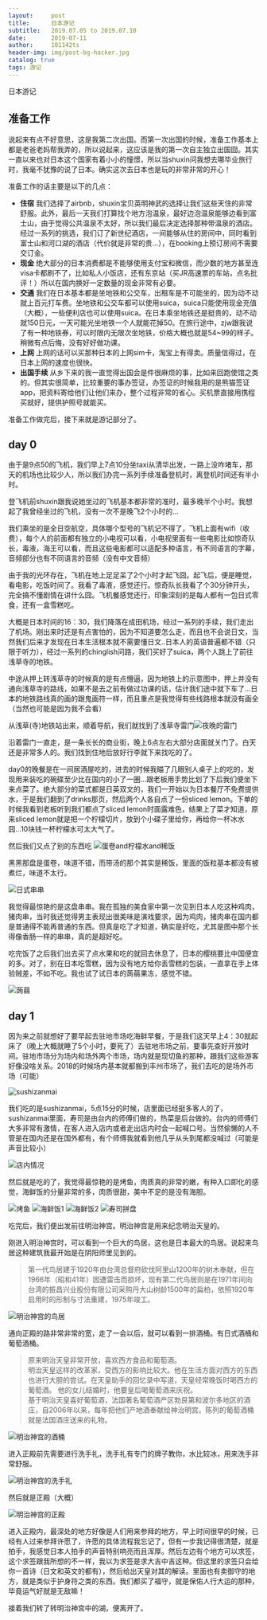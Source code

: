 ```yaml
---
layout:     post
title:      日本游记
subtitle:   2019.07.05 to 2019.07.10
date:       2019-07-11
author:     101142ts
header-img: img/post-bg-hacker.jpg
catalog: true
tags: 游记
---
```

日本游记

## 准备工作
说起来有点不好意思，这是我第二次出国。而第一次出国的时候，准备工作基本上都是老爸老妈帮我弄的，所以说起来，这应该是我的第一次自主独立出国囧。其实一直以来也对日本这个国家有着小小的憧憬，所以当shuxin问我想去哪毕业旅行时，我毫不犹豫的说了日本。确实这次去日本也是玩的非常非常的开心！

准备工作的话主要是以下的几点：
- **住宿** 我们选择了airbnb，shuxin宝贝英明神武的选择让我们这些天住的非常舒服。此外，最后一天我们打算找个地方泡温泉，最好边泡温泉能够边看到富士山，由于觉得公共温泉不太好，所以我们最后决定选择那种带温泉的酒店。经过一系列的挑选，我们订了新世纪酒店，一间能够从住的房间中，同时看到富士山和河口湖的酒店（代价就是非常的贵...），在booking上预订房间不需要交订金。
- **现金** 绝大部分的日本消费都是不能够使用支付宝和微信，而少数的地方甚至连visa卡都刷不了，比如私人小饭店，还有东京站（买JR高速票的车站，点名批评！）所以在国内换好一定数量的现金非常有必要。
- **交通** 我们在日本基本都是坐地铁和公交车，出租车是不可能坐的，因为动不动就上百元打车费。坐地铁和公交车都可以使用suica，suica只能使用现金充值（大概），一些便利店也可以使用suica。在日本乘坐地铁还是挺贵的，动不动就150日元，一天可能光坐地铁一个人就能花掉50。在旅行途中，zjw跟我说了有一种地铁券，可以时限内无限次坐地铁，价格大概也就是54~99的样子。稍微有点后悔，没有好好做功课。
- **上网** 上网的话可以买那种日本的上网sim卡，淘宝上有得卖。质量信得过，在日本上网的速度也很快。
- **出国手续** 从乡下来的我一直觉得出国会是件很麻烦的事，比如来回跑使馆之类的。但其实很简单，比较重要的事办签证，办签证的时候我用的是熊猫签证app，把资料寄给他们让他们来办，整个过程非常的省心。买机票直接用携程买就好，提供护照号就能买。

准备工作做完后，接下来就是游记部分了。

## day 0
由于是9点50的飞机，我们早上7点10分坐taxi从清华出发，一路上没咋堵车，那天的机场也比较少人，所以我们办完一系列手续准备登机时，离登机时间还有半小时。

登飞机前shuxin跟我说她坐过的飞机基本都非常的准时，最多晚半个小时。我想起了我曾经坐过的飞机，没有一次不是晚飞2个小时的...

我们乘坐的是全日空航空，具体哪个型号的飞机记不得了，飞机上面有wifi（收费），每个人的前面都有独立的小电视可以看，小电视里面有一些电影比如惊奇队长，毒液，海王可以看，而且这些电影都可以适配多种语言，有不同语言的字幕，音频部分也有不同语言的音频（没有中文音频）

由于我的光环存在，飞机在地上足足呆了2个小时才起飞囧。起飞后，便是睡觉，看电影，吃饭时间了。我看了毒液，感觉还行。惊奇队长我看了个30分钟开头，完全搞不懂剧情在讲什么囧。飞机餐感觉还行，印象深刻的是每人都有一包日式零食，还有一盒雪糕吃。

大概是日本时间的16：30，我们降落在成田机场，经过一系列的手续，我们走出了机场。刚出来时还是有点害怕的，因为不知道要怎么走，而且也不会说日文，当然我们后来才发现在日本生活根本就不需要懂日文..日本人的英语普遍都不错（只限于听力），经过一系列的chinglish问路，我们买好了suica，两个人跳上了前往浅草寺的地铁。

中途从押上转浅草寺的时候真的是有点懵逼，因为地铁上的示意图中，押上并没有通向浅草寺的路线，如果不是去之前有做过功课的话，估计我们途中就下车了...日本的地铁路线真的画的跟鬼画符一样，而且重点是我觉得有些线路根本就没有画全（当然也可能是因为我不会看）

从浅草(寺)地铁站出来，顺着导航，我们就找到了浅草寺雷门![夜晚的雷门](https://github.com/101142TS/101142ts.github.io/blob/master/img/浅草寺雷门_夜晚.jpg?raw=true)

沿着雷门一直走，是一条长长的商业街，晚上6点左右大部分店面就关门了。白天还是非常多人的。我们找到住地后放好行李就下来找吃的了。

day0的晚餐是在一间居酒屋吃的，进去的时候我瞄了几眼别人桌子上的吃的，发现用来装吃的碗碟至少比在国内的小了一圈...跟老板用手势比划了下后我们便坐下来点菜了。绝大部分的菜式都是日英双文的，我们一开始以为日本餐厅不免费提供水，于是我们翻到了drinks那页，然后两个人各自点了一份sliced lemon。下单的时候我看到老板听到我们都点了sliced lemon时面露难色，结果上了菜才知道，原来sliced lemon就是把一个柠檬切片，放到个小碟子里给你，再给你一杯冰水囧...10块钱一杯柠檬水可太大气了。

然后我们又点了别的东西吃
![蛋卷and柠檬水and稀饭](https://github.com/101142TS/101142ts.github.io/blob/master/img/day0dinner1.jpg?raw=true)

黑黑那盘是蛋卷，味道不错，而带汤的那个其实是稀饭，里面的饭粒基本都没有被煮烂，味道不太行。

![日式串串](https://github.com/101142TS/101142ts.github.io/blob/master/img/day0dinner2.jpg?raw=true)

我觉得最惊艳的是这盘串串。我在孤独的美食家中第一次见到日本人吃这种鸡肉，猪肉串，当时我还觉得男主表现出很美味是演戏要求，因为鸡肉，猪肉串在国内都是普通得不能再普通的东西。但真是吃了才知道，确实是好吃，尤其是图中那个长得像香肠一样的串串，真的是超好吃。

吃完饭了之后我们出去买了点水果和吃的就回去休息了，日本的樱桃要比中国便宜的多。对了，别在日本吃雪糕，因为没有地方给你丢雪糕的包装，一直拿在手上体验贼差，不如不吃。我也试了试日本的蒟蒻果冻，感觉不错。

![蒟蒻](https://github.com/101142TS/101142ts.github.io/blob/master/img/日本蒟蒻.jpg?raw=true)

## day 1
因为来之前就想好了要早起去驻地市场吃海鲜早餐，于是我们这天早上4：30就起床了（晚上大概就睡了5个小时，要死了）去驻地市场之前，要事先查好开放时间。驻地市场分为场内和场外两个市场，场内就是现切鱼的那种，跟我们这些游客好像没啥关系。2018的时候场内基本就都搬到丰州市场了，我们去吃的是场外市场（可能）

![sushizanmai](https://github.com/101142TS/101142ts.github.io/blob/master/img/sushizanmai.jpg?raw=true)

我们吃的是sushizanmai，5点15分的时候，店里面已经挺多客人的了，sushizanmai里面，寿司是由台内的师傅们做的，热菜是后台做的。台内的师傅们大多非常有激情，在客人进入店内或者走出店内时会一起喊口号。当然偷懒的人不管是在国内还是在国外都有，有个师傅我就看到他几乎从头到尾都没喊过（可能是声音比较小）

![店内情况](https://github.com/101142TS/101142ts.github.io/blob/master/img/店内情况.jpg?raw=true)

然后就是吃的了，我觉得最惊艳的是烤鱼，肉质真的非常的嫩，有种入口即化的感觉，海鲜饭的分量非常的多，肉质很甜，美中不足的是没有海胆。

![烤鱼](https://github.com/101142TS/101142ts.github.io/blob/master/img/day1food1.jpg?raw=true)
![海鲜饭1](https://github.com/101142TS/101142ts.github.io/blob/master/img/day1food2.jpg?raw=true)
![海鲜饭2](https://github.com/101142TS/101142ts.github.io/blob/master/img/day1food3.jpg?raw=true)
![寿司拼盘](https://github.com/101142TS/101142ts.github.io/blob/master/img/day1food4.jpg?raw=true)

吃完后，我们便出发前往明治神宫。明治神宫是用来纪念明治天皇的。

刚进入明治神宫时，可以看到一个巨大的鸟居，这也是日本最大的鸟居。说起来鸟居这种建筑我最开始是在阴阳师里见到的。

> 第一代鸟居建于1920年由台湾总督府砍伐阿里山1200年的树木奉献，但在1966年（昭和41年）因遭雷击而损坏，现有第二代鸟居则是在1971年间向台湾的振昌兴业股份有限公司采购丹大山树龄1500年的扁柏，依照1920年启用时的形制与寸法重建，1975年竣工。

![明治神宫的鸟居](https://github.com/101142TS/101142ts.github.io/blob/master/img/明治神宫1?raw=true)

通向正殿的路非常非常的宽，走了一会以后，就可以看到一排酒桶。有日式酒桶和葡萄酒桶。

> 原来明治天皇非常开放，喜欢西方食品和葡萄酒。  
> 明治天皇这样的改革家，受西方的影响比较大。他在生活方面对西方的东西也进行大胆的尝试。在天皇助手的回忆录中写道，天皇经常晚饭时喝西方的葡萄酒。 他的女儿结婚时，他要皇后喝葡萄酒来庆祝。  
> 基于明治天皇喜好葡萄酒，法国著名葡萄酒产区勃艮第和波尔多地区的酒庄，自2006年以来，每年把他们产地酒奉献给神治明宫。陈列的葡萄酒桶就是法国酒庄送来的礼物。

![明治神宫的酒桶](https://github.com/101142TS/101142ts.github.io/blob/master/img/明治神宫2?raw=true)

进入正殿前先需要进行洗手礼，洗手礼有专门的牌子教你，水比较冰，用来洗手非常舒服。

![明治神宫的洗手礼](https://github.com/101142TS/101142ts.github.io/blob/master/img/明治神宫3?raw=true)

然后就是正殿（大概）

![明治神宫的正殿](https://github.com/101142TS/101142ts.github.io/blob/master/img/明治神宫4?raw=true)

进入正殿内，最深处的地方好像是人们用来参拜的地方，早上时间很早的时候，已经有人过来参拜许愿了，许愿的具体流程我忘记了，但有一步我记得很清楚，就是拍手，我感觉日本人拍手的声音特别响亮而且浑厚。然后左边有个地方可以求签，这个求签跟我所想的不一样，我以为求签是求大吉中吉这种。但这里的求签只会给你一首诗（日文和英文的都有），然后给出天皇对其的解读。里面也有卖御守的地方，就是类似于护身符之类的东西。我们都买了福守，就是保佑人行大运的那种，毕竟运气好就是无敌嘛！

接着我们转了转明治神宫中的湖，便离开了。
